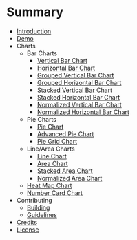 # Summary

* [Introduction](README.md)
* [Demo](demo.md)
* Charts
   * Bar Charts
      * [Vertical Bar Chart](charts/bar-vertical.md)
      * [Horizontal Bar Chart](charts/bar-horizontal.md)
      * [Grouped Vertical Bar Chart](charts/bar-vertical-2d.md)
      * [Grouped Horizontal Bar Chart](charts/bar-horizontal-2d.md)
      * [Stacked Vertical Bar Chart](charts/bar-vertical-stacked.md)
      * [Stacked Horizontal Bar Chart](charts/bar-horizontal-stacked.md)
      * [Normalized Vertical Bar Chart](charts/bar-vertical-normalized.md)
      * [Normalized Horizontal Bar Chart](charts/bar-horizontal-normalized.md)
   * Pie Charts
      * [Pie Chart](charts/pie-chart.md)
      * [Advanced Pie Chart](charts/advanced-pie-chart.md)
      * [Pie Grid Chart](charts/pie-grid.md)
   * Line/Area Charts
      * [Line Chart](charts/line-chart.md)
      * [Area Chart](charts/area-chart.md)
      * [Stacked Area Chart](charts/area-chart-stacked.md)
      * [Normalized Area Chart](charts/area-chart-normalized.md)
   * [Heat Map Chart](charts/heat-map.md)
   * [Number Card Chart](charts/number-card.md)
* Contributing
   * [Building](contributing/building.md)
   * [Guidelines](contributing/guidelines.md)
* [Credits](credits.md)
* [License](license.md)
